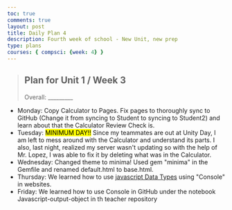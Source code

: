 ```yaml
---
toc: true
comments: true
layout: post
title: Daily Plan 4
description: Fourth week of school - New Unit, new prep
type: plans
courses: { compsci: {week: 4} }
---
```

> ## Plan for Unit 1 / Week 3
> Overall: _________
- Monday: Copy Calculator to Pages. Fix pages to thoroughly sync to GitHub (Change it from syncing to Student to syncing to Student2) and learn about that the Calculator Review Check is.
- Tuesday: <mark>MINIMUM DAY!!</mark> Since my teammates are out at Unity Day, I am left to mess around with the Calculator and understand its parts. I also, last night, realized my server wasn't updating so with the help of Mr. Lopez, I was able to fix it by deleting what was in the Calculator.
- Wednesday: Changed theme to minima! Used gem "minima" in the Gemfile and renamed default.html to base.html.
- Thursday: We learned how to use [javascript Data Types](https://nighthawkcoders.github.io/teacher/basics/datatypes) using "Console" in websites.
- Friday: We learned how to use Console in GitHub under the notebook Javascript-output-object in th teacher repository